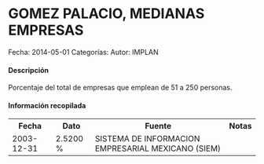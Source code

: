 GOMEZ PALACIO, MEDIANAS EMPRESAS
=====

Fecha: 2014-05-01
Categorías: 
Autor: IMPLAN

#### Descripción

Porcentaje del total de empresas que emplean de 51 a 250 personas.

#### Información recopilada

<table class="table table-hover table-bordered">
  <tr><th>Fecha</th><th>Dato</th><th>Fuente</th><th>Notas</th></tr>
  <tr><td>2003-12-31</td><td>2.5200 %</td><td>SISTEMA DE INFORMACION EMPRESARIAL MEXICANO (SIEM)</td><td></td></tr>
</table>
